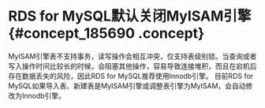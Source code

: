 # RDS for MySQL默认关闭MyISAM引擎 {#concept_185690 .concept}

MyISAM引擎表不支持事务，读写操作会相互冲突，仅支持表级别锁。当查询或者写入操作时间比较长的时候，会阻塞其他操作，容易导致连接堆积，而且在宕机后存在数据丢失的风险，因此RDS for MySQL推荐使用Innodb引擎。 目前RDS for MySQL如果导入表、新建表是MyISAM引擎或调整表引擎为MyISAM，会自动修改为Innodb引擎。

